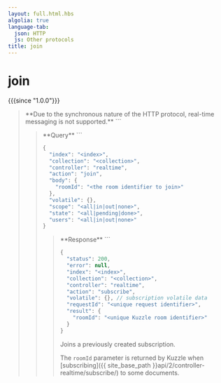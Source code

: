 ```yaml
---
layout: full.html.hbs
algolia: true
language-tab:
  json: HTTP
  js: Other protocols
title: join
---
```



# join

{{{since "1.0.0"}}}



<blockquote class="json">
<p>
**Due to the synchronous nature of the HTTP protocol, real-time messaging is not supported.**
```

<blockquote class="js">
<p>
**Query**
```


```js
{
  "index": "<index>",
  "collection": "<collection>",
  "controller": "realtime",
  "action": "join",
  "body": {
    "roomId": "<the room identifier to join>"
  },
  "volatile": {},
  "scope": "<all|in|out|none>",
  "state": "<all|pending|done>",
  "users": "<all|in|out|none>"
}
```



<blockquote class="js">
<p>
**Response**
```



```js
{
  "status": 200,
  "error": null,
  "index": "<index>",
  "collection": "<collection>",
  "controller": "realtime",
  "action": "subscribe",
  "volatile": {}, // subscription volatile data
  "requestId": "<unique request identifier>",
  "result": {
    "roomId": "<unique Kuzzle room identifier>"
  }
}
```

Joins a previously created subscription.

The `roomId` parameter is returned by Kuzzle when [subscribing]({{ site_base_path }}api/2/controller-realtime/subscribe/) to some documents.
